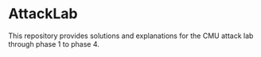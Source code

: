 # AttackLab

This repository provides solutions and explanations for the CMU attack lab through phase 1 to phase 4. 

